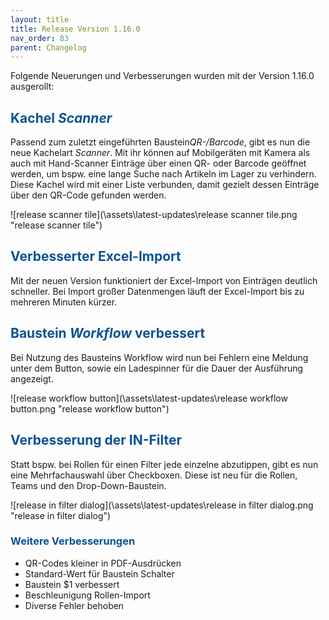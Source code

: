 ```yaml
---
layout: title
title: Release Version 1.16.0
nav_order: 83
parent: Changelog
---
```


Folgende Neuerungen und Verbesserungen wurden mit der Version 1.16.0 ausgerollt:

## <span style="color:#0b5394">**Kachel _Scanner_**</span>

Passend zum zuletzt eingeführten Baustein*QR-/Barcode*, gibt es nun die neue Kachelart _Scanner_.
Mit ihr können auf Mobilgeräten mit Kamera als auch mit Hand-Scanner Einträge über einen QR- oder Barcode geöffnet werden, um bspw. eine lange Suche nach Artikeln im Lager zu verhindern.
Diese Kachel wird mit einer Liste verbunden, damit gezielt dessen Einträge über den QR-Code gefunden werden.

![release scanner tile](\assets\latest-updates\release scanner tile.png "release scanner tile")

## <span style="color:#0b5394">**Verbesserter Excel-Import**</span>

Mit der neuen Version funktioniert der Excel-Import von Einträgen deutlich schneller. Bei Import großer Datenmengen läuft der Excel-Import bis zu mehreren Minuten kürzer.

## <span style="color:#0b5394">**Baustein _Workflow_ verbessert**</span>

Bei Nutzung des Bausteins Workflow wird nun bei Fehlern eine Meldung unter dem Button, sowie ein Ladespinner für die Dauer der Ausführung angezeigt.

![release workflow button](\assets\latest-updates\release workflow button.png "release workflow button")

## <span style="color:#0b5394">**Verbesserung der IN-Filter**</span>

Statt bspw. bei Rollen für einen Filter jede einzelne abzutippen, gibt es nun eine Mehrfachauswahl über Checkboxen. Diese ist neu für die Rollen, Teams und den Drop-Down-Baustein.

![release in filter dialog](\assets\latest-updates\release in filter dialog.png "release in filter dialog")

### <span style="color:#0b5394">**Weitere Verbesserungen**</span>

-   QR-Codes kleiner in PDF-Ausdrücken
-   Standard-Wert für Baustein Schalter
-   Baustein $1 verbessert
-   Beschleunigung Rollen-Import
-   Diverse Fehler behoben
